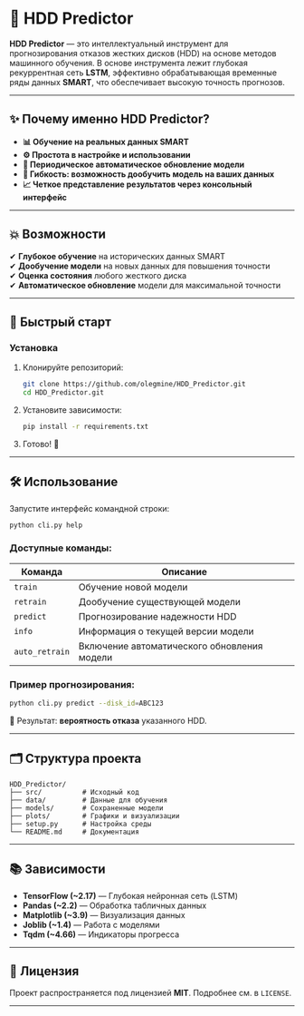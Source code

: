 
# 🚀 HDD Predictor

**HDD Predictor** — это интеллектуальный инструмент для прогнозирования отказов жестких дисков (HDD) на основе методов машинного обучения. В основе инструмента лежит глубокая рекуррентная сеть **LSTM**, эффективно обрабатывающая временные ряды данных **SMART**, что обеспечивает высокую точность прогнозов.

---

## ✨ Почему именно HDD Predictor?

- **📊 Обучение на реальных данных SMART**  
- **⚙️ Простота в настройке и использовании**  
- **🔄 Периодическое автоматическое обновление модели**  
- **🔧 Гибкость: возможность дообучить модель на ваших данных**  
- **📈 Четкое представление результатов через консольный интерфейс**  

---

## 💥 Возможности

✔ **Глубокое обучение** на исторических данных SMART  
✔ **Дообучение модели** на новых данных для повышения точности  
✔ **Оценка состояния** любого жесткого диска  
✔ **Автоматическое обновление** модели для максимальной точности  

---

## 🚀 Быстрый старт

### Установка

1. Клонируйте репозиторий:
   ```bash
   git clone https://github.com/olegmine/HDD_Predictor.git
   cd HDD_Predictor.git
   ```

2. Установите зависимости:
   ```bash
   pip install -r requirements.txt
   ```

3. Готово! 🎉

---

## 🛠️ Использование

Запустите интерфейс командной строки:
```bash
python cli.py help
```

### Доступные команды:
| Команда        | Описание                                      |
|----------------|-----------------------------------------------|
| `train`        | Обучение новой модели                         |
| `retrain`      | Дообучение существующей модели                |
| `predict`      | Прогнозирование надежности HDD                |
| `info`         | Информация о текущей версии модели            |
| `auto_retrain` | Включение автоматического обновления модели   |

### Пример прогнозирования:
```bash
python cli.py predict --disk_id=ABC123
```
📌 Результат: **вероятность отказа** указанного HDD.

---

## 🗂️ Структура проекта
```
HDD_Predictor/
├── src/          # Исходный код
├── data/         # Данные для обучения
├── models/       # Сохраненные модели
├── plots/        # Графики и визуализации
├── setup.py      # Настройка среды
└── README.md     # Документация
```

---

## 📚 Зависимости
- **TensorFlow (~2.17)** — Глубокая нейронная сеть (LSTM)  
- **Pandas (~2.2)** — Обработка табличных данных  
- **Matplotlib (~3.9)** — Визуализация данных  
- **Joblib (~1.4)** — Работа с моделями  
- **Tqdm (~4.66)** — Индикаторы прогресса  

---

## 📄 Лицензия
Проект распространяется под лицензией **MIT**. Подробнее см. в `LICENSE`.


---
